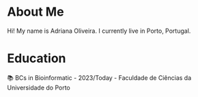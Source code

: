 # About Me

Hi!
My name is Adriana Oliveira. I currently live in Porto, Portugal.


# Education
📚 BCs in Bioinformatic - 2023/Today - Faculdade de Ciências da Universidade do Porto


